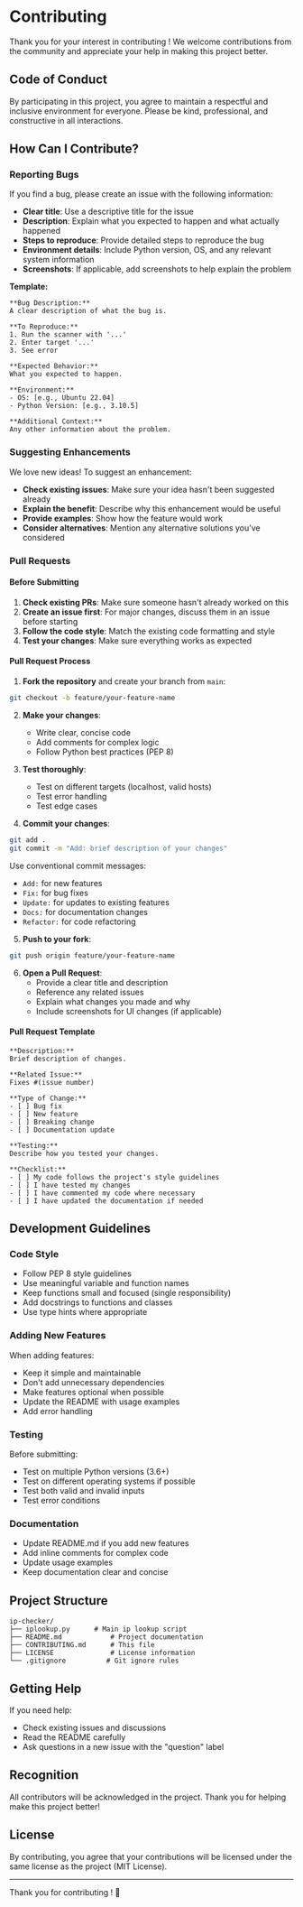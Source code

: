 # Contributing 

Thank you for your interest in contributing ! We welcome contributions from the community and appreciate your help in making this project better.

## Code of Conduct

By participating in this project, you agree to maintain a respectful and inclusive environment for everyone. Please be kind, professional, and constructive in all interactions.

## How Can I Contribute?

### Reporting Bugs

If you find a bug, please create an issue with the following information:

- **Clear title**: Use a descriptive title for the issue
- **Description**: Explain what you expected to happen and what actually happened
- **Steps to reproduce**: Provide detailed steps to reproduce the bug
- **Environment details**: Include Python version, OS, and any relevant system information
- **Screenshots**: If applicable, add screenshots to help explain the problem

**Template:**
```
**Bug Description:**
A clear description of what the bug is.

**To Reproduce:**
1. Run the scanner with '...'
2. Enter target '...'
3. See error

**Expected Behavior:**
What you expected to happen.

**Environment:**
- OS: [e.g., Ubuntu 22.04]
- Python Version: [e.g., 3.10.5]

**Additional Context:**
Any other information about the problem.
```

### Suggesting Enhancements

We love new ideas! To suggest an enhancement:

- **Check existing issues**: Make sure your idea hasn't been suggested already
- **Explain the benefit**: Describe why this enhancement would be useful
- **Provide examples**: Show how the feature would work
- **Consider alternatives**: Mention any alternative solutions you've considered

### Pull Requests

#### Before Submitting

1. **Check existing PRs**: Make sure someone hasn't already worked on this
2. **Create an issue first**: For major changes, discuss them in an issue before starting
3. **Follow the code style**: Match the existing code formatting and style
4. **Test your changes**: Make sure everything works as expected

#### Pull Request Process

1. **Fork the repository** and create your branch from `main`:
```bash
git checkout -b feature/your-feature-name
```

2. **Make your changes**:
   - Write clear, concise code
   - Add comments for complex logic
   - Follow Python best practices (PEP 8)

3. **Test thoroughly**:
   - Test on different targets (localhost, valid hosts)
   - Test error handling
   - Test edge cases

4. **Commit your changes**:
```bash
git add .
git commit -m "Add: brief description of your changes"
```

Use conventional commit messages:
- `Add:` for new features
- `Fix:` for bug fixes
- `Update:` for updates to existing features
- `Docs:` for documentation changes
- `Refactor:` for code refactoring

5. **Push to your fork**:
```bash
git push origin feature/your-feature-name
```

6. **Open a Pull Request**:
   - Provide a clear title and description
   - Reference any related issues
   - Explain what changes you made and why
   - Include screenshots for UI changes (if applicable)

#### Pull Request Template

```
**Description:**
Brief description of changes.

**Related Issue:**
Fixes #(issue number)

**Type of Change:**
- [ ] Bug fix
- [ ] New feature
- [ ] Breaking change
- [ ] Documentation update

**Testing:**
Describe how you tested your changes.

**Checklist:**
- [ ] My code follows the project's style guidelines
- [ ] I have tested my changes
- [ ] I have commented my code where necessary
- [ ] I have updated the documentation if needed
```

## Development Guidelines

### Code Style

- Follow PEP 8 style guidelines
- Use meaningful variable and function names
- Keep functions small and focused (single responsibility)
- Add docstrings to functions and classes
- Use type hints where appropriate


### Adding New Features

When adding features:
- Keep it simple and maintainable
- Don't add unnecessary dependencies
- Make features optional when possible
- Update the README with usage examples
- Add error handling

### Testing

Before submitting:
- Test on multiple Python versions (3.6+)
- Test on different operating systems if possible
- Test both valid and invalid inputs
- Test error conditions

### Documentation

- Update README.md if you add new features
- Add inline comments for complex code
- Update usage examples
- Keep documentation clear and concise

## Project Structure

```
ip-checker/
├── iplookup.py      # Main ip lookup script
├── README.md            # Project documentation
├── CONTRIBUTING.md      # This file
├── LICENSE              # License information
└── .gitignore          # Git ignore rules
```

## Getting Help

If you need help:
- Check existing issues and discussions
- Read the README carefully
- Ask questions in a new issue with the "question" label


## Recognition

All contributors will be acknowledged in the project. Thank you for helping make this project better!

## License

By contributing, you agree that your contributions will be licensed under the same license as the project (MIT License).

---

Thank you for contributing ! 🎉
